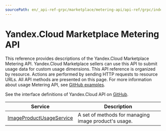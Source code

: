```yaml
---
sourcePath: en/_api-ref-grpc/marketplace/metering-api/api-ref/grpc/index.md
---
```

# Yandex.Cloud Marketplace Metering API
This reference provides descriptions of the Yandex.Cloud Marketplace Metering API.
Yandex.Cloud Marketplace sellers can use this API to submit usage data for custom usage dimensions.
This API reference is organized by resource. Actions are performed by sending HTTP requests to resource URLs. All API methods are presented on this page. For more information about usage Metering API, see [GitHub examples](https://github.com/yandex-cloud/python-sdk/tree/master/examples/marketplace/metering-api).

See the interface definitions of Yandex.Cloud API on [GitHub](https://github.com/yandex-cloud/cloudapi).

Service | Description
--- | ---
[ImageProductUsageService](./image_product_usage_service.md) | A set of methods for managing image product's usage.
